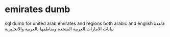 # emirates dumb
sql dumb for united arab emirates and regions both arabic and english
قاعدة بيانات الامارات العربية المتحدة ومناطقها بالعربية والانجليزية
